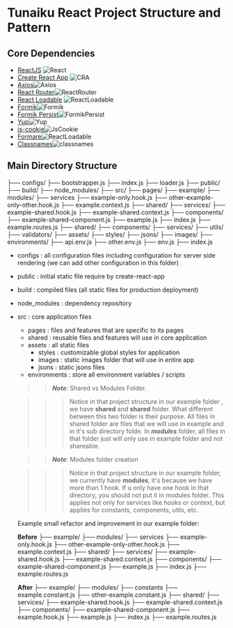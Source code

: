 # Tunaiku React Project Structure and Pattern

## Core Dependencies

- [ReactJS](https://reactjs.org/) ![React](https://img.shields.io/badge/v-%5E16.8-blue.svg)
- [Create React App](https://facebook.github.io/create-react-app/) ![CRA](https://img.shields.io/badge/v-%5E2.1-blue.svg)
- [Axios](https://github.com/axios/axios)![Axios](https://img.shields.io/badge/v-%5E0.1.8-blue.svg)
- [React Router](https://reacttraining.com/react-router/web/guides/quick-start)![ReactRouter](https://img.shields.io/badge/v-%5E4.3-blue.svg)
- [React Loadable](https://github.com/jamiebuilds/react-loadable) ![ReactLoadable](https://img.shields.io/badge/v-%5E5.5.0-blue.svg)
- [Formik](https://github.com/jaredpalmer/formik)![Formik](https://img.shields.io/badge/v-%5E1.5.1-blue.svg)
- [Formik Persist](https://github.com/jaredpalmer/formik-persist)![FormikPersist](https://img.shields.io/badge/v-%5E1.1.0-blue.svg)
- [Yup](https://www.npmjs.com/package/yup)![Yup](https://img.shields.io/badge/v-%5E0.26.10-blue.svg)
- [js-cookie](https://github.com/js-cookie/js-cookie)![JsCookie](https://img.shields.io/badge/v-%5E2.2.0-blue.svg)
- [Formare](https://github.com/dkk94/formare)![ReactLoadable](https://img.shields.io/badge/v-%5E0.5.0--beta.29-blue.svg)
- [Classnames](https://github.com/JedWatson/classnames)![classnames](https://img.shields.io/badge/v-%5E2.2.6-blue.svg)

## Main Directory Structure

<!-- prettier-ignore -->
├── configs/
        ├── bootstrapper.js
        ├── index.js
        ├── loader.js
    ├── public/
    ├── build/
    ├── node_modules/
    ├── src/
       ├── pages/
            ├── example/
                ├── modules/
                   ├── services
                      ├── example-only.hook.js
                      ├── other-example-only-other.hook.js
                      ├── example.context.js
                ├── shared/
                    ├── services/
                        ├── example-shared.hook.js
                        ├── example-shared.context.js
                    ├── components/
                        ├── example-shared-component.js
                ├── example.js
                ├── index.js
                ├── example.routes.js
        ├── shared/
            ├── components/
            ├── services/
            ├── utils/
            ├── validators/
        ├── assets/
            ├── styles/
            ├── jsons/
            ├── images/
        ├── environments/
            ├── api.env.js
            ├── other.env.js
            ├── env.js
            ├── index.js

- configs : all configuration files including configuration for server side rendering (we can add other configuration in this folder)
- public : initial static file require by create-react-app
- build : compiled files (all static files for production deployment)
- node_modules : dependency repository
- src : core application files

  - pages : files and features that are specific to its pages
  - shared : reusable files and features will use in core application
  - assets : all static files
    - styles : customizable global styles for application
    - images : static images folder that will use in entire app
    - jsons : static jsons files
  - environments : store all environment variables / scripts

  > > **_Note_**: Shared vs Modules Folder.

  > > > Notice in that project structure in our example folder , we have **shared** and **shared** folder. What different between this two folder is their purpose. All files in shared folder are files that we will use in example and in it's sub directory folde. In **_modules_** folder, all files in that folder just will only use in example folder and not shareable.

  > > **_Note_**: Modules folder creation

  > > > Notice in that project structure in our example folder, we currently have **modules**, it's because we have more than 1 hook. If u only have one hook in that directory, you should not put it in modules folder. This applies not only for services like hooks or context, but applies for constants, components, utils, etc.

  Example small refactor and improvement in our example folder:

  <!-- prettier-ignore -->
    **Before**
    ├── example/
        ├── modules/
        ├── services
            ├── example-only.hook.js
            ├── other-example-only-other.hook.js
            ├── example.context.js
        ├── shared/
            ├── services/
                ├── example-shared.hook.js
                ├── example-shared.context.js
            ├── components/
                ├── example-shared-component.js
        ├── example.js
        ├── index.js
        ├── example.routes.js

  <!-- prettier-ignore -->
    **After**
     ├── example/
          ├── modules/
              ├── constants
                  ├── example.constant.js
                  ├── other-example.constant.js
          ├── shared/
              ├── services/
                  ├── example-shared.hook.js
                  ├── example-shared.context.js
              ├── components/
                  ├── example-shared-component.js
          ├── example.hook.js
          ├── example.js
          ├── index.js
          ├── example.routes.js
